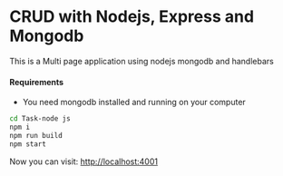 # CRUD with Nodejs, Express and Mongodb

This is a Multi page application using nodejs mongodb and handlebars

#### Requirements

- You need mongodb installed and running on your computer

```bash
cd Task-node js
npm i
npm run build
npm start
```

Now you can visit: <a target="_blank" href="http://localhost:4001">http://localhost:4001</a>
